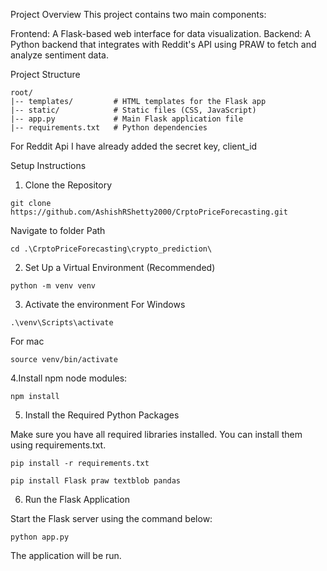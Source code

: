 Project Overview
This project contains two main components:

Frontend: A Flask-based web interface for data visualization.
Backend: A Python backend that integrates with Reddit's API using PRAW to fetch and analyze sentiment data.

Project Structure
```
root/
|-- templates/         # HTML templates for the Flask app
|-- static/            # Static files (CSS, JavaScript)
|-- app.py             # Main Flask application file
|-- requirements.txt   # Python dependencies
```
For Reddit Api I have already added the secret key, client_id

Setup Instructions
1. Clone the Repository
```   
git clone https://github.com/AshishRShetty2000/CrptoPriceForecasting.git
```

Navigate to folder Path
```
cd .\CrptoPriceForecasting\crypto_prediction\
```
2. Set Up a Virtual Environment (Recommended)
```
python -m venv venv
```
3. Activate the environment
For Windows
```
.\venv\Scripts\activate
```
For mac
```
source venv/bin/activate
```
4.Install npm node modules:
```
npm install
```
5. Install the Required Python Packages

Make sure you have all required libraries installed. You can install them using requirements.txt.
```
pip install -r requirements.txt

pip install Flask praw textblob pandas
```
6. Run the Flask Application

Start the Flask server using the command below:
```
python app.py
```
The application will be run.
